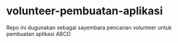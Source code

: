 # volunteer-pembuatan-aplikasi
Repo ini dugunakan sebagai sayembara pencarian volunteer untuk pembuatan aplikasi ABCD
